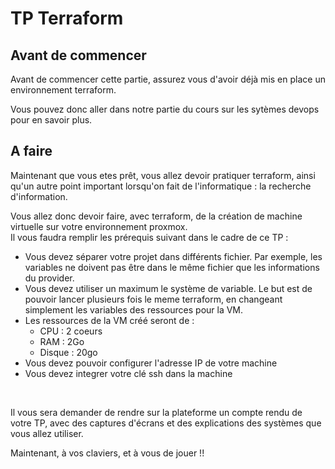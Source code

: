 # TP Terraform

## Avant de commencer
Avant de commencer cette partie, assurez vous d'avoir déjà mis en place un environnement terraform.

Vous pouvez donc aller dans notre partie du cours sur les sytèmes devops pour en savoir plus.

## A faire 
Maintenant que vous etes prêt, vous allez devoir pratiquer terraform, ainsi qu'un autre point important lorsqu'on fait de l'informatique : la recherche d'information.

Vous allez donc devoir faire, avec terraform, de la création de machine virtuelle sur votre environnement proxmox.<br>
Il vous faudra remplir les prérequis suivant dans le cadre de ce TP : 
- Vous devez séparer votre projet dans différents fichier. Par exemple, les variables ne doivent pas être dans le même fichier que les informations du provider.
- Vous devez utiliser un maximum le système de variable. Le but est de pouvoir lancer plusieurs fois le meme terraform, en changeant simplement les variables des ressources pour la VM.
- Les ressources de la VM créé seront de : 
    - CPU : 2 coeurs
    - RAM : 2Go
    - Disque : 20go
- Vous devez pouvoir configurer l'adresse IP de votre machine
- Vous devez integrer votre clé ssh dans la machine

<br>

Il vous sera demander de rendre sur la plateforme un compte rendu de votre TP, avec des captures d'écrans et des explications des systèmes que vous allez utiliser.

Maintenant, à vos claviers, et à vous de jouer !!